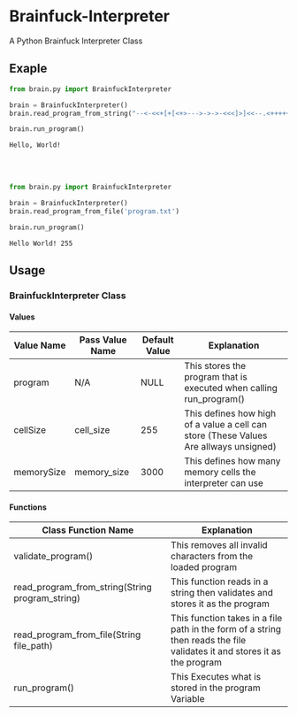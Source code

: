 # Brainfuck-Interpreter
A Python Brainfuck Interpreter Class

## Exaple
```python
from brain.py import BrainfuckInterpreter

brain = BrainfuckInterpreter()
brain.read_program_from_string("--<-<<+[+[<+>--->->->-<<<]>]<<--.<++++++.<<-..<<.<+.>>.>>.<<<.+++.>>.>>-.<<<+.")

brain.run_program()
```
```
Hello, World!
```
<br><br>

```python
from brain.py import BrainfuckInterpreter

brain = BrainfuckInterpreter()
brain.read_program_from_file('program.txt')

brain.run_program()
```
```
Hello World! 255
```


## Usage
### BrainfuckInterpreter Class
#### Values
| Value Name | Pass Value Name | Default Value| Explanation |
| ------------- | ------------- | ------------- | ------------- |
| program | N/A | NULL | This stores the program that is executed when calling run_program() |
| cellSize | cell_size | 255 | This defines how high of a value a cell can store (These Values Are allways unsigned) |
| memorySize | memory_size | 3000 | This defines how many memory cells the interpreter can use |

#### Functions
| Class Function Name | Explanation |
| ------------- | ------------- |
|  validate_program() | This removes all invalid characters from the loaded program |
|  read_program_from_string(String program_string)  | This function reads in a string then validates and stores it as the program |
|  read_program_from_file(String file_path) | This function takes in a file path in the form of a string then reads the file validates it and stores it as the program  |
|  run_program() | This Executes what is stored in the program Variable |
